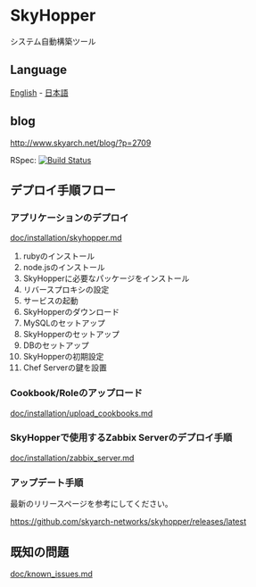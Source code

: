 # SkyHopper
システム自動構築ツール

## Language
[English](README_EN.md) - [日本語](README.md)

## blog
http://www.skyarch.net/blog/?p=2709

RSpec: [![Build Status](https://travis-ci.org/skyarch-networks/skyhopper.svg?branch=master)](https://travis-ci.org/skyarch-networks/skyhopper)

## デプロイ手順フロー

### アプリケーションのデプロイ

[doc/installation/skyhopper.md](doc/installation/skyhopper.md)

1. rubyのインストール
1. node.jsのインストール
1. SkyHopperに必要なパッケージをインストール
1. リバースプロキシの設定
1. サービスの起動
1. SkyHopperのダウンロード
1. MySQLのセットアップ
1. SkyHopperのセットアップ
1. DBのセットアップ
1. SkyHopperの初期設定
1. Chef Serverの鍵を設置


### Cookbook/Roleのアップロード

[doc/installation/upload_cookbooks.md](doc/installation/upload_cookbooks.md)


### SkyHopperで使用するZabbix Serverのデプロイ手順

[doc/installation/zabbix_server.md](doc/installation/zabbix_server.md)


### アップデート手順

最新のリリースページを参考にしてください。

https://github.com/skyarch-networks/skyhopper/releases/latest

## 既知の問題

[doc/known_issues.md](doc/known_issues.md)
